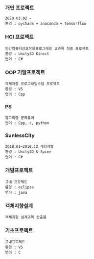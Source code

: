 
### 개인 프로젝트
    2020.03.02 ~
    환경 : pycharm + anaconda + tensorflow
    

### HCI 프로젝트
    인간컴퓨터상호작용프로그래밍 교과목 최종 프로젝트
    환경 : Unity3D Kinect
    언어 : C#
   
### OOP 기말프로젝트
    객체지향 프로그래밍수업 프로젝트
    환경 : VS
    언어 : Cpp

### PS
    알고리즘 문제풀이
    언어 : Cpp, c, python

### SunlessCity
    2018.01~2018.12 게임개발
    환경 : Unity2D & Spine
    언어 : C#

### 개발프로젝트
    교내 프로젝트
    환경 : eclipse
    언어 : java
### 객체지향설계
    객체지향 설계과목 산출물

### 기초프로젝트
    교내프로젝트
    환경 : VS
    언어 : C
    
